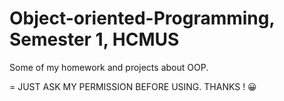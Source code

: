 # Object-oriented-Programming, Semester 1, HCMUS
Some of my homework and projects about OOP.

=
JUST ASK MY PERMISSION BEFORE USING. THANKS ! 😀
